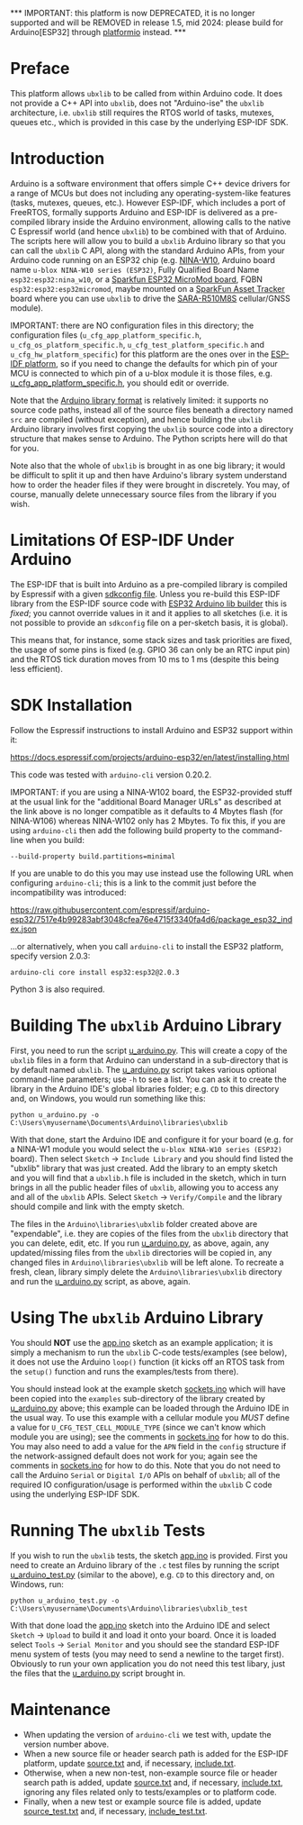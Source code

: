 *** IMPORTANT: this platform is now DEPRECATED, it is no longer supported and will be REMOVED in release 1.5, mid 2024: please build for Arduino[ESP32] through [platformio](/port/platform/platformio) instead. ***

# Preface
This platform allows `ubxlib` to be called from within Arduino code.  It does not provide a C++ API into `ubxlib`, does not "Arduino-ise" the `ubxlib` architecture, i.e. `ubxlib` still requires the RTOS world of tasks, mutexes, queues etc., which is provided in this case by the underlying ESP-IDF SDK.

# Introduction
Arduino is a software environment that offers simple C++ device drivers for a range of MCUs but does not including any operating-system-like features (tasks, mutexes, queues, etc.).  However ESP-IDF, which includes a port of FreeRTOS, formally supports Arduino and ESP-IDF is delivered as a pre-compiled library inside the Arduino environment, allowing calls to the native C Espressif world (and hence `ubxlib`) to be combined with that of Arduino.  The scripts here will allow you to build a `ubxlib` Arduino library so that you can call the `ubxlib` C API, along with the standard Arduino APIs, from your Arduino code running on an ESP32 chip (e.g. [NINA-W10](https://www.u-blox.com/en/product/nina-w10-series-open-cpu), Arduino board name `u-blox NINA-W10 series (ESP32)`, Fully Qualified Board Name `esp32:esp32:nina_w10`, or a [Sparkfun ESP32 MicroMod board](https://www.sparkfun.com/products/16781), FQBN `esp32:esp32:esp32micromod`, maybe mounted on a [SparkFun Asset Tracker](https://www.sparkfun.com/products/17272) board where you can use `ubxlib` to drive the [SARA-R510M8S](https://www.u-blox.com/en/product/sara-r5-series) cellular/GNSS module).

IMPORTANT: there are NO configuration files in this directory; the configuration files (`u_cfg_app_platform_specific.h`, `u_cfg_os_platform_specific.h`, `u_cfg_test_platform_specific.h` and `u_cfg_hw_platform_specific`) for this platform are the ones over in the [ESP-IDF platform](../esp-idf), so if you need to change the defaults for which pin of your MCU is connected to which pin of a u-blox module it is those files, e.g. [u_cfg_app_platform_specific.h](../esp-idf/mcu/esp32/cfg/u_cfg_app_platform_specific.h), you should edit or override.

Note that the [Arduino library format](https://arduino.github.io/arduino-cli/0.19/library-specification/#library-metadata) is relatively limited: it supports no source code paths, instead all of the source files beneath a directory named `src` are compiled (without exception), and hence building the `ubxlib` Arduino library involves first copying the `ubxlib` source code into a directory structure that makes sense to Arduino.  The Python scripts here will do that for you.

Note also that the whole of `ubxlib` is brought in as one big library; it would be difficult to split it up and then have Arduino's library system understand how to order the header files if they were brought in discretely.  You may, of course, manually delete unnecessary source files from the library if you wish.

# Limitations Of ESP-IDF Under Arduino
The ESP-IDF that is built into Arduino as a pre-compiled library is compiled by Espressif with a given [sdkconfig file](https://github.com/espressif/esp32-arduino-lib-builder/blob/master/sdkconfig.esp32).  Unless you re-build this ESP-IDF library from the ESP-IDF source code with [ESP32 Arduino lib builder](https://github.com/espressif/esp32-arduino-lib-builder) this is _fixed_; you cannot override values in it and it applies to all sketches (i.e. it is not possible to provide an `sdkconfig` file on a per-sketch basis, it is global).

This means that, for instance, some stack sizes and task priorities are fixed, the usage of some pins is fixed (e.g. GPIO 36 can only be an RTC input pin) and the RTOS tick duration moves from 10 ms to 1 ms (despite this being less efficient).

# SDK Installation
Follow the Espressif instructions to install Arduino and ESP32 support within it:

https://docs.espressif.com/projects/arduino-esp32/en/latest/installing.html

This code was tested with `arduino-cli` version 0.20.2.

IMPORTANT: if you are using a NINA-W102 board, the ESP32-provided stuff at the usual link for the "additional Board Manager URLs" as described at the link above is no longer compatible as it defaults to 4 Mbytes flash (for NINA-W106) whereas NINA-W102 only has 2 Mbytes.  To fix this, if you are using `arduino-cli` then add the following build property to the command-line when you build:

`--build-property build.partitions=minimal`

If you are unable to do this you may use instead use the following URL when configuring `arduino-cli`; this is a link to the commit just before the incompatibility was introduced:

https://raw.githubusercontent.com/espressif/arduino-esp32/7517e4b99283abf3048cfea76e4715f3340fa4d6/package_esp32_index.json

...or alternatively, when you call `arduino-cli` to install the ESP32 platform, specify version 2.0.3:

`arduino-cli core install esp32:esp32@2.0.3`

Python 3 is also required.

# Building The `ubxlib` Arduino Library
First, you need to run the script [u_arduino.py](u_arduino.py).  This will create a copy of the `ubxlib` files in a form that Arduino can understand in a sub-directory that is by default named `ubxlib`.  The [u_arduino.py](u_arduino.py) script takes various optional command-line parameters; use `-h` to see a list.  You can ask it to create the library in the Arduino IDE's global libraries folder; e.g. `CD` to this directory and, on Windows, you would run something like this:

```
python u_arduino.py -o C:\Users\myusername\Documents\Arduino\libraries\ubxlib
```

With that done, start the Arduino IDE and configure it for your board (e.g. for a NINA-W1 module you would select the `u-blox NINA-W10 series (ESP32)` board).  Then select `Sketch` -> `Include Library` and you should find listed the "ubxlib" library that was just created.  Add the library to an empty sketch and you will find that a `ubxlib.h` file is included in the sketch, which in turn brings in all the public header files of `ubxlib`, allowing you to access any and all of the `ubxlib` APIs.  Select `Sketch` -> `Verify/Compile` and the library should compile and link with the empty sketch.

The files in the `Arduino\libraries\ubxlib` folder created above are "expendable", i.e. they are copies of the files from the `ubxlib` directory that you can delete, edit, etc.  If you run [u_arduino.py](u_arduino.py), as above, again, any updated/missing files from the `ubxlib` directories will be copied in, any changed files in `Arduino\libraries\ubxlib` will be left alone.  To recreate a fresh, clean, library simply delete the `Arduino\libraries\ubxlib` directory and run the [u_arduino.py](u_arduino.py) script, as above, again.

# Using The `ubxlib` Arduino Library
You should **NOT** use the [app.ino](app/app.ino) sketch as an example application; it is simply a mechanism to run the `ubxlib` C-code tests/examples (see below), it does not use the Arduino `loop()` function (it kicks off an RTOS task from the `setup()` function and runs the examples/tests from there).

You should instead look at the example sketch [sockets.ino](/example/sockets/sockets.ino) which will have been copied into the `examples` sub-directory of the library created by [u_arduino.py](u_arduino.py) above; this example can be loaded through the Arduino IDE in the usual way.  To use this example with a cellular module you *MUST* define a value for `U_CFG_TEST_CELL_MODULE_TYPE` (since we can't know which module you are using); see the comments in [sockets.ino](/example/sockets/sockets.ino#L31) for how to do this.  You may also need to add a value for the `APN` field in the `config` structure if the network-assigned default does not work for you; again see the comments in [sockets.ino](/example/sockets/sockets.ino#L45) for how to do this.  Note that you do not need to call the Arduino `Serial` or `Digital I/O` APIs on behalf of `ubxlib`; all of the required IO configuration/usage is performed within the `ubxlib` C code using the underlying ESP-IDF SDK.

# Running The `ubxlib` Tests
If you wish to run the `ubxlib` tests, the sketch [app.ino](app/app.ino) is provided.  First you need to create an Arduino library of the `.c` test files by running the script [u_arduino_test.py](u_arduino_test.py) (similar to the above), e.g. `CD` to this directory and, on Windows, run:

```
python u_arduino_test.py -o C:\Users\myusername\Documents\Arduino\libraries\ubxlib_test
```

With that done load the [app.ino](app/app.ino) sketch into the Arduino IDE and select `Sketch` -> `Upload` to build it and load it onto your board.  Once it is loaded select `Tools` -> `Serial Monitor` and you should see the standard ESP-IDF menu system of tests (you may need to send a newline to the target first).  Obviously to run your own application you do not need this test libary, just the files that the [u_arduino.py](u_arduino.py) script brought in.

# Maintenance
- When updating the version of `arduino-cli` we test with, update the version number above.
- When a new source file or header search path is added for the ESP-IDF platform, update [source.txt](source.txt) and, if necessary, [include.txt](include.txt).
- Otherwise, when a new non-test, non-example source file or header search path is added, update [source.txt](source.txt) and, if necessary, [include.txt](include.txt), ignoring any files related only to tests/examples or to platform code.
- Finally, when a new test or example source file is added, update [source_test.txt](source_test.txt) and, if necessary, [include_test.txt](include_test.txt).
